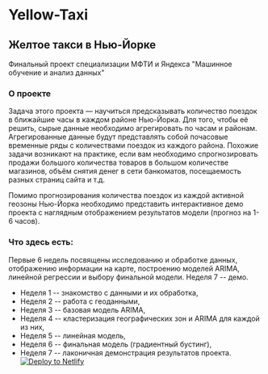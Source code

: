# Yellow-Taxi
## Желтое такси в Нью-Йорке
Финальный проект специализации МФТИ и Яндекса "Машинное обучение и анализ данных"

### О проекте
Задача этого проекта — научиться предсказывать количество поездок в ближайшие часы в каждом районе Нью-Йорка. Для того, чтобы её решить, сырые данные необходимо агрегировать по часам и районам. Агрегированные данные будут представлять собой почасовые временные ряды с количествами поездок из каждого района. Похожие задачи возникают на практике, если вам необходимо спрогнозировать продажи большого количества товаров в большом количестве магазинов, объём снятия денег в сети банкоматов, посещаемость разных страниц сайта и т.д.

Помимо прогнозирования количества поездок из каждой активной геозоны Нью-Йорка необходимо представить интерактивное демо проекта с наглядным отображением результатов модели (прогноз на 1-6 часов).

### Что здесь есть:
Первые 6 недель посвящены исследованию и обработке данных, отображению информации на карте, построению моделей ARIMA, линейной регрессии и выбору финальной модели. Неделя 7 -- демо.

- Неделя 1 -- знакомство с данными и их обработка,
- Неделя 2 -- работа с геоданными,
- Неделя 3 -- базовая модель ARIMA,
- Неделя 4 -- кластеризация географических зон и ARIMA для каждой из них,
- Неделя 5 -- линейная модель,
- Неделя 6 -- финальная модель (градиентный бустинг),
- Неделя 7 -- лаконичная демонстрация результатов проекта.
[![Deploy to Netlify](https://www.netlify.com/img/deploy/button.svg)](https://app.netlify.com/start/deploy?repository=https://github.com/danurbanowicz/eleventy-netlify-boilerplate&stack=cms)
